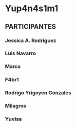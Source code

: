 # Yup4n4s1m1

## PARTICIPANTES

### Jessica A. Rodriguez

### Luis Navarro

### Marco


### F4br1

### Rodrigo Yrigoyen Gonzales


### Milagros

### Yuvisa

